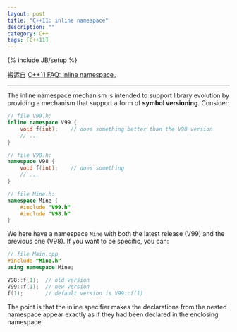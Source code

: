 ```yaml
---
layout: post
title: "C++11: inline namespace"
description: ""
category: C++
tags: [C++11]
---
```

{% include JB/setup %}

搬运自 [C++11 FAQ: Inline namespace](http://www.stroustrup.com/C++11FAQ.html#inline-namespace)。

-----

The inline namespace mechanism is intended to support library evolution by providing a mechanism that support a form of **symbol versioning**. Consider:

```cpp
// file V99.h:
inline namespace V99 {
	void f(int);	// does something better than the V98 version
	// ...
}

// file V98.h:
namespace V98 {
	void f(int);	// does something
	// ...
}

// file Mine.h:
namespace Mine {
	#include "V99.h"
	#include "V98.h"
}
```

We here have a namespace `Mine` with both the latest release (V99) and the previous one (V98). If you want to be specific, you can:

```cpp
// file Main.cpp
#include "Mine.h"
using namespace Mine;

V98::f(1);	// old version
V99::f(1);	// new version
f(1);		// default version is V99::f(1)
```

The point is that the inline specifier makes the declarations from the nested namespace appear exactly as if they had been declared in the enclosing namespace.